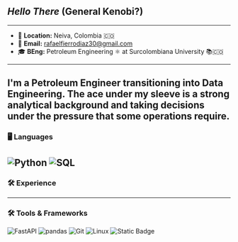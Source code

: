 ## *Hello There* **(General Kenobi?)** 
---
- 📍 **Location:** Neiva, Colombia</a> 🇨🇴  
- 📧 **Email:** [rafaelfierrodiaz30@gmail.com](mailto:rafaelfierrodiaz30@gmail.com)
- 🎓 **BEng:** Petroleum Engineering ⚛️ at Surcolombiana University 📚🇨🇴
---
I'm a Petroleum Engineer transitioning into Data Engineering. The ace under my sleeve is a strong analytical background and taking decisions under the pressure that some operations require. 
---
### 🖥️ **Languages**
![Python](https://img.shields.io/badge/Python-3776AB?style=for-the-badge&logo=python&logoColor=white)
![SQL](https://img.shields.io/badge/SQL-316192?style=for-the-badge&logo=postgresql&logoColor=white)
---
### 🛠️ **Experience**

---
### 🛠️ **Tools & Frameworks**
![FastAPI](https://img.shields.io/badge/FastAPI-009688?style=for-the-badge&logo=fastapi&logoColor=white)
![pandas](https://img.shields.io/badge/pandas-150458?style=for-the-badge&logo=pandas&logoColor=white)
![Git](https://img.shields.io/badge/Git-F05032?style=for-the-badge&logo=git&logoColor=white)
![Linux](https://img.shields.io/badge/Linux-FCC624?style=for-the-badge&logo=linux&logoColor=black)
![Static Badge](https://img.shields.io/badge/AWS)
